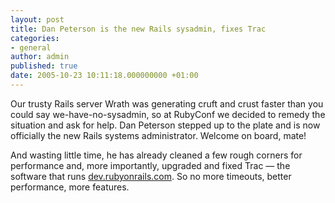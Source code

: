 ```yaml
---
layout: post
title: Dan Peterson is the new Rails sysadmin, fixes Trac
categories:
- general
author: admin
published: true
date: 2005-10-23 10:11:18.000000000 +01:00
---
```

<p>Our trusty Rails server Wrath was generating cruft and crust faster than you could say we-have-no-sysadmin, so at RubyConf we decided to remedy the situation and ask for help. Dan Peterson stepped up to the plate and is now officially the new Rails systems administrator. Welcome on board, mate!</p>
<p>And wasting little time, he has already cleaned a few rough corners for performance and, more importantly, upgraded and fixed Trac &#8212; the software that runs <a href="http://dev.rubyonrails.com/">dev.rubyonrails.com</a>. So no more timeouts, better performance, more features.</p>